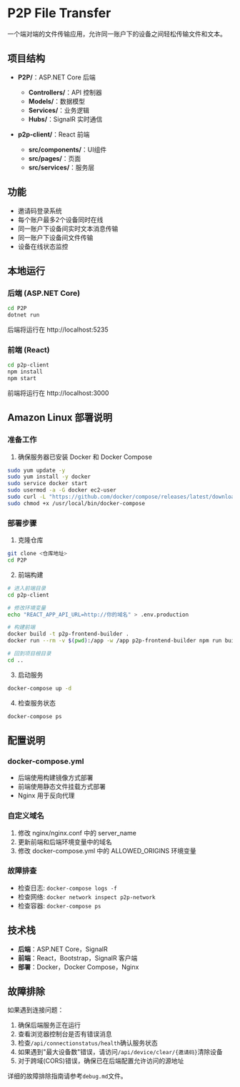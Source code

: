 # P2P File Transfer

一个端对端的文件传输应用，允许同一账户下的设备之间轻松传输文件和文本。

## 项目结构

- **P2P/**：ASP.NET Core 后端
  - **Controllers/**：API 控制器
  - **Models/**：数据模型
  - **Services/**：业务逻辑
  - **Hubs/**：SignalR 实时通信

- **p2p-client/**：React 前端
  - **src/components/**：UI组件
  - **src/pages/**：页面
  - **src/services/**：服务层

## 功能

- 邀请码登录系统
- 每个账户最多2个设备同时在线
- 同一账户下设备间实时文本消息传输
- 同一账户下设备间文件传输
- 设备在线状态监控

## 本地运行

### 后端 (ASP.NET Core)

```bash
cd P2P
dotnet run
```

后端将运行在 http://localhost:5235

### 前端 (React)

```bash
cd p2p-client
npm install
npm start
```

前端将运行在 http://localhost:3000

## Amazon Linux 部署说明

### 准备工作

1. 确保服务器已安装 Docker 和 Docker Compose
```bash
sudo yum update -y
sudo yum install -y docker
sudo service docker start
sudo usermod -a -G docker ec2-user
sudo curl -L "https://github.com/docker/compose/releases/latest/download/docker-compose-$(uname -s)-$(uname -m)" -o /usr/local/bin/docker-compose
sudo chmod +x /usr/local/bin/docker-compose
```

### 部署步骤

1. 克隆仓库
```bash
git clone <仓库地址>
cd P2P
```

2. 前端构建
```bash
# 进入前端目录
cd p2p-client

# 修改环境变量
echo "REACT_APP_API_URL=http://你的域名" > .env.production

# 构建前端
docker build -t p2p-frontend-builder .
docker run --rm -v $(pwd):/app -w /app p2p-frontend-builder npm run build

# 回到项目根目录
cd ..
```

3. 启动服务
```bash
docker-compose up -d
```

4. 检查服务状态
```bash
docker-compose ps
```

## 配置说明

### docker-compose.yml
- 后端使用构建镜像方式部署
- 前端使用静态文件挂载方式部署
- Nginx 用于反向代理

### 自定义域名
1. 修改 nginx/nginx.conf 中的 server_name
2. 更新前端和后端环境变量中的域名
3. 修改 docker-compose.yml 中的 ALLOWED_ORIGINS 环境变量

### 故障排查
- 检查日志: `docker-compose logs -f`
- 检查网络: `docker network inspect p2p-network`
- 检查容器: `docker-compose ps`

## 技术栈

- **后端**：ASP.NET Core，SignalR
- **前端**：React，Bootstrap，SignalR 客户端
- **部署**：Docker，Docker Compose，Nginx

## 故障排除

如果遇到连接问题：

1. 确保后端服务正在运行
2. 查看浏览器控制台是否有错误消息
3. 检查`/api/connectionstatus/health`确认服务状态
4. 如果遇到"最大设备数"错误，请访问`/api/device/clear/{邀请码}`清除设备
5. 对于跨域(CORS)错误，确保已在后端配置允许访问的源地址

详细的故障排除指南请参考`debug.md`文件。